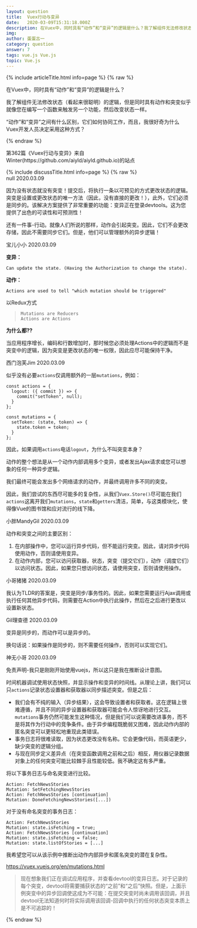 ```yaml
---
layout: question
title:  Vuex行动与变异
date:   2020-03-09T15:31:18.000Z
description: 在Vuex中，同时具有“动作”和“变异”的逻辑是什么？我了解组件无法修改状态（看起来很聪明）的逻辑，但是同时具有动作和突变似乎就像您在编写一个函数来触...
img: 
author: 蛋蛋古一
category: question
answer: 7
tags: vue.js Vue.js
topic: Vue.js
---
```

<div class="article-root">
  <div class="article">
    {% include articleTitle.html info=page %}
    {% raw %}
    <div class="article-content"><p><font style="vertical-align: inherit;"><font style="vertical-align: inherit;">在Vuex中，同时具有“动作”和“变异”的逻辑是什么？</font></font></p>

<p><font style="vertical-align: inherit;"><font style="vertical-align: inherit;">我了解组件无法修改状态（看起来很聪明）的逻辑，但是同时具有动作和突变似乎就像您在编写一个函数来触发另一个功能，然后改变状态一样。  </font></font></p>

<p><font style="vertical-align: inherit;"><font style="vertical-align: inherit;">“动作”和“变异”之间有什么区别，它们如何协同工作，而且，我很好奇为什么Vuex开发人员决定采用这种方式？</font></font></p></div>
    {% endraw %}
  </div>
  <p class="winter_mark">第362篇《Vuex行动与变异》来自Winter(https://github.com/aiyld/aiyld.github.io)的站点</p>
  <div class="discuss-wrapper">
    {% include discussTitle.html info=page %}
    {% raw %}
    <div class="discuss-item">
        <div class="discuss-parent">
          <div class="discuss-meta">
            <span class="discuss-user">null</span>
            <span class="discuss-time">2020.03.09</span>
          </div>
          <div class="discuss-comment"><p><font style="vertical-align: inherit;"><font style="vertical-align: inherit;">因为没有状态就没有突变！</font><font style="vertical-align: inherit;">提交后，将执行一条以可预见的方式更改状态的逻辑。</font><font style="vertical-align: inherit;">突变是设置或更改状态的唯一方法（因此，没有直接的更改！），此外，它们必须是同步的。</font><font style="vertical-align: inherit;">该解决方案提供了非常重要的功能：变异正在登录devtools。</font><font style="vertical-align: inherit;">这为您提供了出色的可读性和可预测性！</font></font></p>

<p><font style="vertical-align: inherit;"><font style="vertical-align: inherit;">还有一件事-行动。</font><font style="vertical-align: inherit;">就像人们所说的那样，动作会引起突变。</font><font style="vertical-align: inherit;">因此，它们不会更改存储，因此不需要同步它们。</font><font style="vertical-align: inherit;">但是，他们可以管理额外的异步逻辑！</font></font></p></div>
        </div></div><div class="discuss-item">
        <div class="discuss-parent">
          <div class="discuss-meta">
            <span class="discuss-user">宝儿小小</span>
            <span class="discuss-time">2020.03.09</span>
          </div>
          <div class="discuss-comment"><p><strong><font style="vertical-align: inherit;"><font style="vertical-align: inherit;">变异：</font></font></strong> </p>

<pre><code>Can update the state. (Having the Authorization to change the state).
</code></pre>

<p><strong><font style="vertical-align: inherit;"><font style="vertical-align: inherit;">动作：</font></font></strong> </p>

<pre><code>Actions are used to tell "which mutation should be triggered"
</code></pre>

<p><font style="vertical-align: inherit;"><font style="vertical-align: inherit;">以Redux方式 </font></font></p>

<blockquote>
<pre><code>Mutations are Reducers<font></font>
Actions are Actions<font></font>
</code></pre>
</blockquote>

<p><strong><font style="vertical-align: inherit;"><font style="vertical-align: inherit;">为什么都??</font></font></strong></p>

<p><font style="vertical-align: inherit;"><font style="vertical-align: inherit;">当应用程序增长，编码和行数增加时，那时候您必须处理Actions中的逻辑而不是突变中的逻辑，因为突变是更改状态的唯一权限，因此应尽可能保持干净。 </font></font></p></div>
        </div></div><div class="discuss-item">
        <div class="discuss-parent">
          <div class="discuss-meta">
            <span class="discuss-user">西门泡芙Jim</span>
            <span class="discuss-time">2020.03.09</span>
          </div>
          <div class="discuss-comment"><p><font style="vertical-align: inherit;"><font style="vertical-align: inherit;">似乎没有必要</font></font><code>actions</code><font style="vertical-align: inherit;"><font style="vertical-align: inherit;">仅调用</font><font style="vertical-align: inherit;">额外的一层</font></font><code>mutations</code><font style="vertical-align: inherit;"><font style="vertical-align: inherit;">，例如：</font></font></p>

<pre><code>const actions = {<font></font>
  logout: ({ commit }) =&gt; {<font></font>
    commit("setToken", null);<font></font>
  }<font></font>
};<font></font>
<font></font>
const mutations = {<font></font>
  setToken: (state, token) =&gt; {<font></font>
    state.token = token;<font></font>
  }<font></font>
};<font></font>
</code></pre>

<p><font style="vertical-align: inherit;"><font style="vertical-align: inherit;">因此，如果调用</font></font><code>actions</code><font style="vertical-align: inherit;"><font style="vertical-align: inherit;">电话</font></font><code>logout</code><font style="vertical-align: inherit;"><font style="vertical-align: inherit;">，为什么不叫突变本身？</font></font></p>

<p><font style="vertical-align: inherit;"><font style="vertical-align: inherit;">动作的整个想法是从一个动作内部调用多个变异，或者发出Ajax请求或您可以想象的任何一种异步逻辑。</font></font></p>

<p><font style="vertical-align: inherit;"><font style="vertical-align: inherit;">我们最终可能会发出多个网络请求的动作，并最终调用许多不同的突变。</font></font></p>

<p><font style="vertical-align: inherit;"><font style="vertical-align: inherit;">因此，我们尝试的东西尽可能多的复杂性，从我们</font></font><code>Vuex.Store()</code><font style="vertical-align: inherit;"><font style="vertical-align: inherit;">尽可能在我们</font></font><code>actions</code><font style="vertical-align: inherit;"><font style="vertical-align: inherit;">这离开我们</font></font><code>mutations</code><font style="vertical-align: inherit;"><font style="vertical-align: inherit;">，</font></font><code>state</code><font style="vertical-align: inherit;"><font style="vertical-align: inherit;">和</font></font><code>getters</code><font style="vertical-align: inherit;"><font style="vertical-align: inherit;">清洁，简单，与这类模块化，使得像Vue的图书馆和应对流行的线下降。</font></font></p></div>
        </div></div><div class="discuss-item">
        <div class="discuss-parent">
          <div class="discuss-meta">
            <span class="discuss-user">小胖MandyGil</span>
            <span class="discuss-time">2020.03.09</span>
          </div>
          <div class="discuss-comment"><p><font style="vertical-align: inherit;"><font style="vertical-align: inherit;">动作和突变之间的主要区别：</font></font></p>

<ol>
<li><font style="vertical-align: inherit;"><font style="vertical-align: inherit;">在内部操作中，您可以运行异步代码，但不能运行突变。</font><font style="vertical-align: inherit;">因此，请对异步代码使用动作，否则请使用变异。</font></font></li>
<li><font style="vertical-align: inherit;"><font style="vertical-align: inherit;">在动作内部，您可以访问获取器，状态，突变（提交它们），动作（调度它们）以访问状态。</font><font style="vertical-align: inherit;">因此，如果您只想访问状态，请使用突变，否则请使用操作。</font></font></li>
</ol></div>
        </div></div><div class="discuss-item">
        <div class="discuss-parent">
          <div class="discuss-meta">
            <span class="discuss-user">小哥猪猪</span>
            <span class="discuss-time">2020.03.09</span>
          </div>
          <div class="discuss-comment"><p><font style="vertical-align: inherit;"><font style="vertical-align: inherit;">我认为TLDR的答案是，突变是同步/事务性的。</font><font style="vertical-align: inherit;">因此，如果您需要运行Ajax调用或执行任何其他异步代码，则需要在Action中执行此操作，然后在之后进行更改以设置新状态。</font></font></p></div>
        </div></div><div class="discuss-item">
        <div class="discuss-parent">
          <div class="discuss-meta">
            <span class="discuss-user">Gil理查德</span>
            <span class="discuss-time">2020.03.09</span>
          </div>
          <div class="discuss-comment"><p><font style="vertical-align: inherit;"><font style="vertical-align: inherit;">变异是同步的，而动作可以是异步的。</font></font></p>

<p><font style="vertical-align: inherit;"><font style="vertical-align: inherit;">换句话说：如果操作是同步的，则不需要任何操作，否则可以实现它们。</font></font></p></div>
        </div></div><div class="discuss-item">
        <div class="discuss-parent">
          <div class="discuss-meta">
            <span class="discuss-user">神无小哥</span>
            <span class="discuss-time">2020.03.09</span>
          </div>
          <div class="discuss-comment"><p><font style="vertical-align: inherit;"><font style="vertical-align: inherit;">免责声明-我只是刚刚开始使用vuejs，所以这只是我在推断设计意图。</font></font></p>

<p><font style="vertical-align: inherit;"><font style="vertical-align: inherit;">时间机器调试使用状态快照，并显示操作和变异的时间线。</font><font style="vertical-align: inherit;">从理论上讲，我们可以只</font></font><code>actions</code><font style="vertical-align: inherit;"><font style="vertical-align: inherit;">记录状态设置器和获取器以同步描述突变。</font><font style="vertical-align: inherit;">但是之后：</font></font></p>

<ul>
<li><font style="vertical-align: inherit;"><font style="vertical-align: inherit;">我们会有不纯的输入（异步结果），这会导致设置者和获取者。</font><font style="vertical-align: inherit;">这在逻辑上很难遵循，并且不同的异步设置器和获取器可能会令人惊讶地进行交互。</font></font><code>mutations</code><font style="vertical-align: inherit;"><font style="vertical-align: inherit;">事务</font><font style="vertical-align: inherit;">仍然可能发生这种情况，</font><font style="vertical-align: inherit;">但是我们可以说需要改进事务，而不是将其作为行动中的竞争条件。</font><font style="vertical-align: inherit;">由于异步编程既脆弱又困难，因此动作内部的匿名突变可以更轻松地重现此类错误。</font></font></li>
<li><font style="vertical-align: inherit;"><font style="vertical-align: inherit;">事务日志将很难读取，因为状态更改没有名称。</font><font style="vertical-align: inherit;">它会更像代码，而英语更少，缺少突变的逻辑分组。</font></font></li>
<li><font style="vertical-align: inherit;"><font style="vertical-align: inherit;">与现在同步定义差异点（在突变函数调用之前和之后）相反，用仪器记录数据对象上的任何突变可能比较棘手且性能较低。</font><font style="vertical-align: inherit;">我不确定这有多严重。</font></font></li>
</ul>

<p><font style="vertical-align: inherit;"><font style="vertical-align: inherit;">将以下事务日志与命名突变进行比较。</font></font></p>

<pre><code>Action: FetchNewsStories<font></font>
Mutation: SetFetchingNewsStories<font></font>
Action: FetchNewsStories [continuation]<font></font>
Mutation: DoneFetchingNewsStories([...])<font></font>
</code></pre>

<p><font style="vertical-align: inherit;"><font style="vertical-align: inherit;">对于没有命名突变的事务日志：</font></font></p>

<pre><code>Action: FetchNewsStories<font></font>
Mutation: state.isFetching = true;<font></font>
Action: FetchNewsStories [continuation]<font></font>
Mutation: state.isFetching = false;<font></font>
Mutation: state.listOfStories = [...]<font></font>
</code></pre>

<p><font style="vertical-align: inherit;"><font style="vertical-align: inherit;">我希望您可以从该示例中推断出动作内部异步和匿名突变的潜在复杂性。</font></font></p>

<p><a href="https://vuex.vuejs.org/en/mutations.html" rel="nofollow noreferrer"><font style="vertical-align: inherit;"><font style="vertical-align: inherit;">https://vuex.vuejs.org/en/mutations.html</font></font></a></p>

<blockquote>
  <p><font style="vertical-align: inherit;"><font style="vertical-align: inherit;">现在想象我们正在调试应用程序，并查看devtool的变异日志。</font><font style="vertical-align: inherit;">对于记录的每个突变，devtool将需要捕获状态的“之前”和“之后”快照。</font><font style="vertical-align: inherit;">但是，上面示例突变中的异步回调使这成为不可能：在提交突变时尚未调用该回调，并且devtool无法知道何时将实际调用该回调-回调中执行的任何状态突变本质上是不可追踪的！</font></font></p>
</blockquote></div>
        </div></div>
    {% endraw %}
  </div>
<div>
